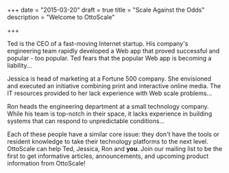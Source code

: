 +++
date = "2015-03-20"
draft = true
title = "Scale Against the Odds"
description = "Welcome to OttoScale"

+++

Ted is the CEO of a fast-moving Internet startup. His company's engineering team rapidly developed a Web app that proved successful and popular - too popular. Ted fears that the popular Web app is becoming a liability...

Jessica is head of marketing at a Fortune 500 company. She envisioned and executed an initiative combining print and interactive online media. The IT resources provided to her lack experience with Web scale problems...

Ron heads the engineering department at a small technology company. While his team is top-notch in their space, it lacks experience in building systems that can respond to unpredictable conditions...

Each of these people have a similar core issue: they don't have the tools or resident knowledge to take their technology platforms to the next level. OttoScale can help Ted, Jessica, Ron and **you**. Join our mailing list to be the first to get informative articles, announcements, and upcoming product information from OttoScale!